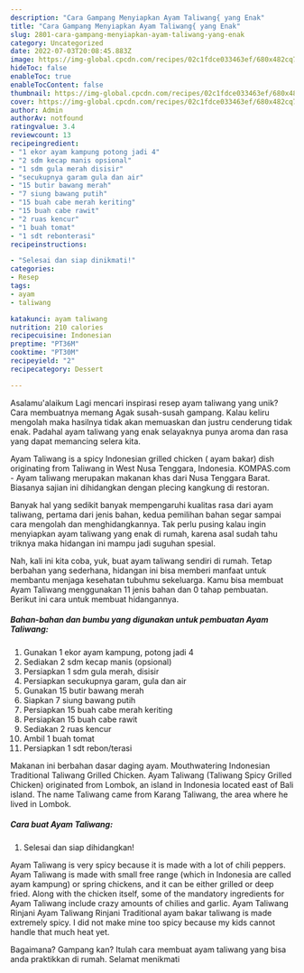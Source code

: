 ```yaml
---
description: "Cara Gampang Menyiapkan Ayam Taliwang{ yang Enak"
title: "Cara Gampang Menyiapkan Ayam Taliwang{ yang Enak"
slug: 2801-cara-gampang-menyiapkan-ayam-taliwang-yang-enak
category: Uncategorized
date: 2022-07-03T20:08:45.883Z
image: https://img-global.cpcdn.com/recipes/02c1fdce033463ef/680x482cq70/ayam-taliwang-foto-resep-utama.jpg
hideToc: false
enableToc: true
enableTocContent: false
thumbnail: https://img-global.cpcdn.com/recipes/02c1fdce033463ef/680x482cq70/ayam-taliwang-foto-resep-utama.jpg
cover: https://img-global.cpcdn.com/recipes/02c1fdce033463ef/680x482cq70/ayam-taliwang-foto-resep-utama.jpg
author: Admin
authorAv: notfound
ratingvalue: 3.4
reviewcount: 13
recipeingredient:
- "1 ekor ayam kampung potong jadi 4"
- "2 sdm kecap manis opsional"
- "1 sdm gula merah disisir"
- "secukupnya garam gula dan air"
- "15 butir bawang merah"
- "7 siung bawang putih"
- "15 buah cabe merah keriting"
- "15 buah cabe rawit"
- "2 ruas kencur"
- "1 buah tomat"
- "1 sdt rebonterasi"
recipeinstructions:

- "Selesai dan siap dinikmati!"
categories:
- Resep
tags:
- ayam
- taliwang

katakunci: ayam taliwang 
nutrition: 210 calories
recipecuisine: Indonesian
preptime: "PT36M"
cooktime: "PT30M"
recipeyield: "2"
recipecategory: Dessert

---
```



Asalamu'alaikum Lagi mencari inspirasi resep ayam taliwang yang unik? Cara membuatnya memang Agak susah-susah gampang. Kalau keliru mengolah maka hasilnya tidak akan memuaskan dan justru cenderung tidak enak. Padahal ayam taliwang yang enak selayaknya punya aroma dan rasa yang dapat memancing selera kita.


Ayam Taliwang is a spicy Indonesian grilled chicken ( ayam bakar) dish originating from Taliwang in West Nusa Tenggara, Indonesia. KOMPAS.com - Ayam taliwang merupakan makanan khas dari Nusa Tenggara Barat. Biasanya sajian ini dihidangkan dengan plecing kangkung di restoran.

Banyak hal yang sedikit banyak mempengaruhi kualitas rasa dari ayam taliwang, pertama dari jenis bahan, kedua pemilihan bahan segar sampai cara mengolah dan menghidangkannya. Tak perlu pusing kalau ingin menyiapkan ayam taliwang yang enak di rumah, karena asal sudah tahu triknya maka hidangan ini mampu jadi suguhan spesial.


Nah, kali ini kita coba, yuk, buat ayam taliwang sendiri di rumah. Tetap berbahan yang sederhana, hidangan ini bisa memberi manfaat untuk membantu menjaga kesehatan tubuhmu sekeluarga. Kamu bisa membuat Ayam Taliwang menggunakan 11 jenis bahan dan 0 tahap pembuatan. Berikut ini cara untuk membuat hidangannya.

<!--inarticleads1-->

##### Bahan-bahan dan bumbu yang digunakan untuk pembuatan Ayam Taliwang:

1. Gunakan 1 ekor ayam kampung, potong jadi 4
1. Sediakan 2 sdm kecap manis (opsional)
1. Persiapkan 1 sdm gula merah, disisir
1. Persiapkan secukupnya garam, gula dan air
1. Gunakan 15 butir bawang merah
1. Siapkan 7 siung bawang putih
1. Persiapkan 15 buah cabe merah keriting
1. Persiapkan 15 buah cabe rawit
1. Sediakan 2 ruas kencur
1. Ambil 1 buah tomat
1. Persiapkan 1 sdt rebon/terasi


Makanan ini berbahan dasar daging ayam. Mouthwatering Indonesian Traditional Taliwang Grilled Chicken. Ayam Taliwang (Taliwang Spicy Grilled Chicken) originated from Lombok, an island in Indonesia located east of Bali island. The name Taliwang came from Karang Taliwang, the area where he lived in Lombok. 

<!--inarticleads2-->

##### Cara buat Ayam Taliwang:


1. Selesai dan siap dihidangkan!

Ayam Taliwang is very spicy because it is made with a lot of chili peppers. Ayam Taliwang is made with small free range (which in Indonesia are called ayam kampung) or spring chickens, and it can be either grilled or deep fried. Along with the chicken itself, some of the mandatory ingredients for Ayam Taliwang include crazy amounts of chilies and garlic. Ayam Taliwang Rinjani Ayam Taliwang Rinjani Traditional ayam bakar taliwang is made extremely spicy. I did not make mine too spicy because my kids cannot handle that much heat yet. 

Bagaimana? Gampang kan? Itulah cara membuat ayam taliwang yang bisa anda praktikkan di rumah. Selamat menikmati
